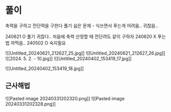 # 풀이

축력을 구하고 전단력을 구한다
풀기 싫은 문제 - 식쓰면서 푸는게 어려움.. 귀찮음..


240621 O 풀기 귀찮다.. 처음에 축력 산정할 때 전단려도 같이 구하자
240620 X 푸는법 까먹음..
240502 O 숙지필요

![[Untitled_20240621_212627_25.jpg]]
![[Untitled_20240621_212627_26.jpg]]
![[2024. 5. 2. - 10.jpg]]
![[Untitled_20240402_153419_17.jpg]]

![[Untitled_20240402_153419_18.jpg]]


## 근사해법
![[Pasted image 20240331202320.png]]
![[Pasted image 20240331202328.png]]